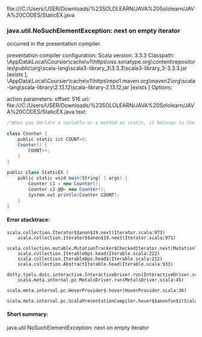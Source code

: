 file:///C:/Users/USER/Downloads/%23SOLOLEARN/JAVA%20Sololearn/JAVA%20CODES/StaticEX.java
### java.util.NoSuchElementException: next on empty iterator

occurred in the presentation compiler.

presentation compiler configuration:
Scala version: 3.3.3
Classpath:
<HOME>\AppData\Local\Coursier\cache\v1\https\oss.sonatype.org\content\repositories\public\org\scala-lang\scala3-library_3\3.3.3\scala3-library_3-3.3.3.jar [exists ], <HOME>\AppData\Local\Coursier\cache\v1\https\repo1.maven.org\maven2\org\scala-lang\scala-library\2.13.12\scala-library-2.13.12.jar [exists ]
Options:



action parameters:
offset: 516
uri: file:///C:/Users/USER/Downloads/%23SOLOLEARN/JAVA%20Sololearn/JAVA%20CODES/StaticEX.java
text:
```scala
/*When you declare a variable or a method as static, it belongs to the class, rather than to a specific instance. This means that only one instance of a static member exists, even if you create multiple objects of the class, or if you don't create any. It will be shared by all objects.*/

class Counter {
    public static int COUNT=0;
    Counter() {
        COUNT++;
    }
}

public class StaticEX {
    public static void main(String[ ] args) {
        Counter c1 = new Counter();
        Counter c2 @@= new Counter();
        System.out.println(Counter.COUNT);
    }
}
```



#### Error stacktrace:

```
scala.collection.Iterator$$anon$19.next(Iterator.scala:973)
	scala.collection.Iterator$$anon$19.next(Iterator.scala:971)
	scala.collection.mutable.MutationTracker$CheckedIterator.next(MutationTracker.scala:76)
	scala.collection.IterableOps.head(Iterable.scala:222)
	scala.collection.IterableOps.head$(Iterable.scala:222)
	scala.collection.AbstractIterable.head(Iterable.scala:933)
	dotty.tools.dotc.interactive.InteractiveDriver.run(InteractiveDriver.scala:168)
	scala.meta.internal.pc.MetalsDriver.run(MetalsDriver.scala:45)
	scala.meta.internal.pc.HoverProvider$.hover(HoverProvider.scala:36)
	scala.meta.internal.pc.ScalaPresentationCompiler.hover$$anonfun$1(ScalaPresentationCompiler.scala:380)
```
#### Short summary: 

java.util.NoSuchElementException: next on empty iterator